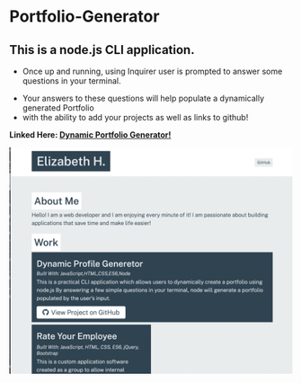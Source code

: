 # Portfolio-Generator

## This is a node.js CLI application.


* Once up and running, using Inquirer user is prompted to answer some questions in your terminal.
- Your answers to these questions will help populate a dynamically generated Portfolio
- with the ability to add your projects as well as links to github!

**Linked Here: [Dynamic Portfolio Generator!](https://github.com/dragon-stark/Portfolio-Generator)**

![Test Sample](./utils/ScreenCapture.png)

